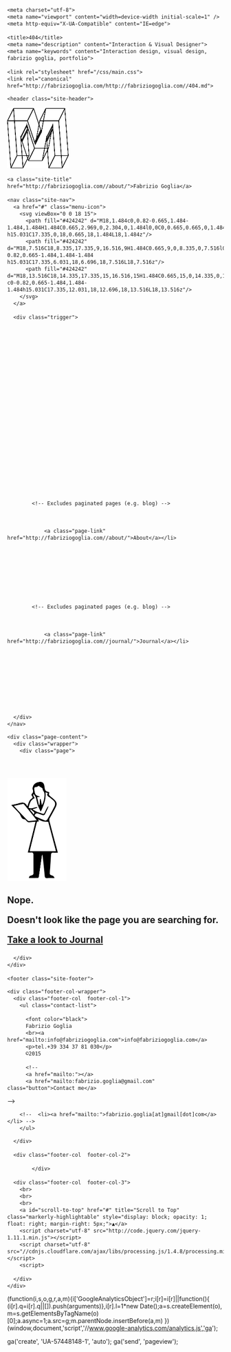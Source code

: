 <!DOCTYPE html>
<html>

  <head>

  <link rel="SHORTCUT ICON" href="/images/logo.ico" />

    <meta charset="utf-8">
    <meta name="viewport" content="width=device-width initial-scale=1" />
    <meta http-equiv="X-UA-Compatible" content="IE=edge">

    <title>404</title>
    <meta name="description" content="Interaction & Visual Designer">
    <meta name="keywords" content="Interaction design, visual design, fabrizio goglia, portfolio">

    <link rel="stylesheet" href="/css/main.css">
    <link rel="canonical" href="http://fabriziogoglia.com/http://fabriziogoglia.com//404.md">

</head>


  <body>

    <header class="site-header">

  <div class="wrapper">


  <a href="http://fabriziogoglia.com//"><img class="site-logo" src="/images/logo2.png" alt="" /></a>

    <a class="site-title" href="http://fabriziogoglia.com//about/">Fabrizio Goglia</a>

    <nav class="site-nav">
      <a href="#" class="menu-icon">
        <svg viewBox="0 0 18 15">
          <path fill="#424242" d="M18,1.484c0,0.82-0.665,1.484-1.484,1.484H1.484C0.665,2.969,0,2.304,0,1.484l0,0C0,0.665,0.665,0,1.484,0 h15.031C17.335,0,18,0.665,18,1.484L18,1.484z"/>
          <path fill="#424242" d="M18,7.516C18,8.335,17.335,9,16.516,9H1.484C0.665,9,0,8.335,0,7.516l0,0c0-0.82,0.665-1.484,1.484-1.484 h15.031C17.335,6.031,18,6.696,18,7.516L18,7.516z"/>
          <path fill="#424242" d="M18,13.516C18,14.335,17.335,15,16.516,15H1.484C0.665,15,0,14.335,0,13.516l0,0 c0-0.82,0.665-1.484,1.484-1.484h15.031C17.335,12.031,18,12.696,18,13.516L18,13.516z"/>
        </svg>
      </a>

      <div class="trigger">


        
          

          

        

          

        

          

        

          

        

          

        

          
            <!-- Excludes paginated pages (e.g. blog) -->
            

              
                <a class="page-link" href="http://fabriziogoglia.com//about/">About</a></li>
              

            

          

        

          
            <!-- Excludes paginated pages (e.g. blog) -->
            

              
                <a class="page-link" href="http://fabriziogoglia.com//journal/">Journal</a></li>
              

            

          

        



      </div>
    </nav>

  </div>

</header>


    <div class="page-content">
      <div class="wrapper">
        <div class="page">
  <header class="page-header">
    <!-- <h1 class="post-title">404</h1> -->
</header>

  <article class="page-content">
    <!-- <img src="http://payload399.cargocollective.com/1/10/325579/10282917/404.png" alt="404 img"> -->
<p><img src="/images/404.png" alt="404 img" height="239" width="138" />
<br /></p>
<h1>
Nope.
<p>Doesn't look like the page you are searching for.</p>

<a href="http://fabriziogoglia.com//journal/" class="button">Take a look to Journal</a>
</h1>



  </article>

</div>



      </div>
    </div>

    <footer class="site-footer">

  <div class="wrapper">

    <div class="footer-col-wrapper">
      <div class="footer-col  footer-col-1">
        <ul class="contact-list">

          <font color="black">
          Fabrizio Goglia
          <br><a href="mailto:info@fabriziogoglia.com">info@fabriziogoglia.com</a>
          <p>tel.+39 334 37 81 030</p>
          ©2015

          <!--
          <a href="mailto:"></a>
          <a href="mailto:fabrizio.goglia@gmail.com" class="button">Contact me</a>
-->

        <!--  <li><a href="mailto:">fabrizio.goglia[at]gmail[dot]com</a></li> -->
        </ul>

<!--
        <ul class="social-media-list">
          
          <li>
            <a href="https://twitter.com/fabriziogoglia">
              <span class="icon  icon--twitter">
                <svg viewBox="0 0 16 16">
                  <path fill="#828282" d="M15.969,3.058c-0.586,0.26-1.217,0.436-1.878,0.515c0.675-0.405,1.194-1.045,1.438-1.809
                  c-0.632,0.375-1.332,0.647-2.076,0.793c-0.596-0.636-1.446-1.033-2.387-1.033c-1.806,0-3.27,1.464-3.27,3.27 c0,0.256,0.029,0.506,0.085,0.745C5.163,5.404,2.753,4.102,1.14,2.124C0.859,2.607,0.698,3.168,0.698,3.767 c0,1.134,0.577,2.135,1.455,2.722C1.616,6.472,1.112,6.325,0.671,6.08c0,0.014,0,0.027,0,0.041c0,1.584,1.127,2.906,2.623,3.206 C3.02,9.402,2.731,9.442,2.433,9.442c-0.211,0-0.416-0.021-0.615-0.059c0.416,1.299,1.624,2.245,3.055,2.271 c-1.119,0.877-2.529,1.4-4.061,1.4c-0.264,0-0.524-0.015-0.78-0.046c1.447,0.928,3.166,1.469,5.013,1.469 c6.015,0,9.304-4.983,9.304-9.304c0-0.142-0.003-0.283-0.009-0.423C14.976,4.29,15.531,3.714,15.969,3.058z"/>
                </svg>
              </span>

              <span class="username">fabriziogoglia</span>


            </a>
          </li>
          
        </ul>
-->
      </div>

      <div class="footer-col  footer-col-2">

            </div>

      <div class="footer-col  footer-col-3">
        <br>
        <br>
        <br>
        <a id="scroll-to-top" href="#" title="Scroll to Top" class="markerly-highlightable" style="display: block; opacity: 1; float: right; margin-right: 5px;">▲</a>
        <script charset="utf-8" src="http://code.jquery.com/jquery-1.11.1.min.js"></script>
        <script charset="utf-8" src="//cdnjs.cloudflare.com/ajax/libs/processing.js/1.4.8/processing.min.js"></script>
        <script>

      </div>
    </div>

  </div>

</footer>

(function(i,s,o,g,r,a,m){i['GoogleAnalyticsObject']=r;i[r]=i[r]||function(){
  (i[r].q=i[r].q||[]).push(arguments)},i[r].l=1*new Date();a=s.createElement(o),
  m=s.getElementsByTagName(o)[0];a.async=1;a.src=g;m.parentNode.insertBefore(a,m)
})(window,document,'script','//www.google-analytics.com/analytics.js','ga');

ga('create', 'UA-57448148-1', 'auto');
ga('send', 'pageview');

</script>


  </body>

</html>
